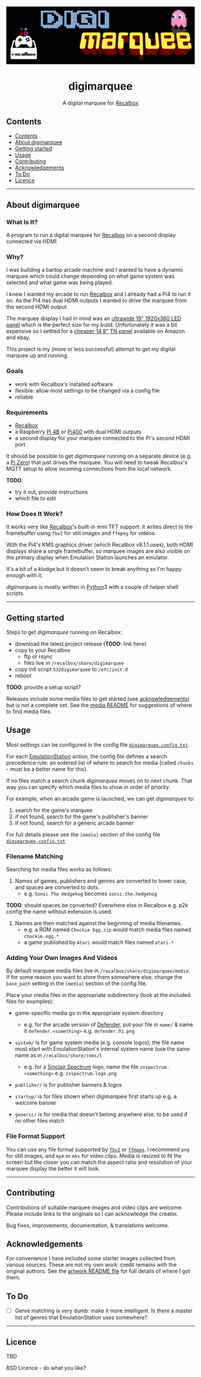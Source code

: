 <!-- PROJECT LOGO -->
<div align="center">

![digimarquee startup image][project-image]
# digimarquee
A digital marquee for [Recalbox]

</div>


## Contents
- [Contents](#contents)
- [About digimarquee](#about-digimarquee)
- [Getting started](#getting-started)
- [Usage](#usage)
- [Contributing](#contributing)
- [Acknowledgements](#acknowledgements)
- [To Do](#to-do)
- [Licence](#licence)


---

## About digimarquee

### What Is It?
A program to run a digital marquee for [Recalbox] on a second display connected via HDMI

### Why?
I was building a bartop arcade machine and I wanted to have a dynamic marquee which could change depending on what game system was selected and what game was being played.

I knew I wanted my arcade to run [Recalbox] and I already had a Pi4 to run it on. As the Pi4 has dual HDMI outputs I wanted to drive the marquee from the second HDMI output. 

The marquee display I had in mind was an [ultrawide 19" 1920x360 LED panel][DV190FBM] which is the perfect size for my build. Unfortunately it was a bit expensive so I settled for a [cheaper 14.9" TN panel][LTA149B780F] available on Amazon and ebay.

This project is my (more or less successful) attempt to get my digital marquee up and running.

### Goals
- work with Recalbox's installed software
- flexible: allow most settings to be changed via a config file
- reliable


### Requirements
- [Recalbox]
- a Raspberry [Pi 4B][pi4] or [Pi400][pi400] with dual HDMI outputs
- a second display for your marquee connected to the Pi's second HDMI port

It should be possible to get *digimarquee* running on a separate device (e.g. a [Pi Zero][pi-zero]) that just drives the marquee.
You will need to tweak Recalbox's MQTT setup to allow incoming connections from the local network.

**TODO**:
- try it out, provide instructions
- which file to edit


### How Does It Work?
It works very like [Recalbox]'s built-in mini TFT support:
it writes direct to the framebuffer using `fbv2` for still images and `ffmpeg` for videos.

With the Pi4's KMS graphics driver (which Recalbox v8.1.1 uses), both HDMI displays share a single framebuffer, so marquee images are also visible on the primary display when Emulation Station launches an emulator.

It's a bit of a kludge but it doesn't seem to break anything so I'm happy enough with it.

*digimarquee* is mostly written in [Python](https://www.python.org/)3 with a couple of helper shell scripts.

---

## Getting started
Steps to get *digimarquee* running on Recalbox:

- download the latest project release (**TODO**: link here)
- copy to your Recalbox
  - ftp or rsync
  - files live in `/recalbox/share/digimarquee`
- copy init script `S32digimarquee` to `/etc/init.d`
- reboot

**TODO**: provide a setup script?

Releases include some media files to get started (see [acknowledgements](#acknowledgements)) but is not a complete set. See the [media README][media-readme] for suggestions of where to find media files.


## Usage
Most settings can be configured in the config file [`digimarquee.config.txt`](digimarquee.config.txt).

For each [EmulationStation][emulationstation] action, the config file defines a search precedence rule: an ordered list of where to search for media (called `chunks` - must be a better name for this).

If no files match a search chunk *digimarquee* moves on to next chunk.
That way you can specify which media files to show in order of priority.

For example, when an arcade game is launched, we can get *digimarquee* to:
1. search for the game's marquee
1. if not found, search for the game's publisher's banner
1. if not found, search for a generic arcade banner

For full details please see the `[media]` section of the config file [`digimarquee.config.txt`](digimarquee.config.txt)


### Filename Matching
Searching for media files works as follows:

1. Names of games, publishers and genres are converted to lower case, and spaces are converted to dots.
    - e.g. `Sonic The Hedgehog` becomes `sonic.the.hedgehog`


**TODO**: should spaces be converted? Everwhere else in Recalbox e.g. p2k config the name without extension is used.


1. Names are then matched against the beginning of media filenames.
    - e.g. a ROM named `Chuckie Egg.zip` would match media files named `chuckie.egg.*`
    - a game published by `Atari` would match files named `atari.*`


### Adding Your Own Images And Videos
By default marquee media files live in `/recalbox/share/digimarquee/media`.
If for some reason you want to store them somewhere else, change the `base_path` setting in the `[media]` section of the config file.

Place your media files in the appropriate subdirectory (look at the included files for examples):

- game-specific media go in the appropriate system directory
    - e.g. for the arcade version of [Defender], put your file in `mame/` & name it `defender.<something>` e.g. `defender.01.png`

- `system/` is for game system media (e.g. console logos);
the file name must start with EmulationStation's internal system name (use the same name as in `/recalbox/share/roms/`)
    - e.g. for a [Sinclair Spectrum][spectrum] logo, name the file `zxspectrum.<something>` e.g. `zxspectrum.logo.png`

- `publisher/` is for publisher banners & logos

- `startup/` is for files shown when digimarquee first starts up e.g. a welcome banner

- `generic/` is for media that doesn't belong anywhere else, to be used if no other files match


### File Format Support
You can use any file format supported by [`fbv2`][fbv] or [`ffmpeg`][ffmpeg].
I recommend `png` for still images, and `mp4` or `mkv` for video clips.
Media is resized to fit the screen but the closer you can match the aspect ratio and resolution of your marquee display the better it will look.

---

## Contributing
Contributions of suitable marquee images and video clips are welcome.
Please include links to the originals so I can acknowledge the creator.

Bug fixes, improvements, documentation, & translations welcome.


## Acknowledgements
For convenience I have included some starter images collected from various sources.
These are not my own work: credit remains with the original authors.
See the [artwork README file][artwork-readme] for full details of where I got them.


## To Do
- [ ] Genre matching is very dumb: make it more intelligent. Is there a master list of genres that EmulationStation uses somewhere?

---

## Licence
TBD

BSD Licence - do what you like?


<!-- LINKS & IMAGES -->
<!-- https://www.markdownguide.org/basic-syntax/#reference-style-links -->
[artwork-readme]: artwork/README.md
[Defender]: https://en.wikipedia.org/wiki/Defender_(1981_video_game)
[DV190FBM]: https://www.panelook.com/DV190FBM-NB0_BOE_19.1_LCM_overview_32860.html
[emulationstation]: https://wiki.recalbox.com/en/basic-usage/getting-started/emulationstation
[fbv]: https://github.com/godspeed1989/fbv
[ffmpeg]: https://ffmpeg.org/
[LTA149B780F]: https://www.panelook.com/LTA149B780F_Toshiba_14.9_LCM_parameter_10941.html
[media-readme]: media/README.md
[pi4]: https://www.raspberrypi.com/products/raspberry-pi-4-model-b/
[pi400]: https://www.raspberrypi.com/products/raspberry-pi-400-unit/
[pi-zero]: https://www.raspberrypi.com/products/raspberry-pi-zero/
[project-image]: media/startup/startup.01.png
[recalbox]: https://www.recalbox.com
[spectrum]: https://en.wikipedia.org/wiki/ZX_Spectrum
